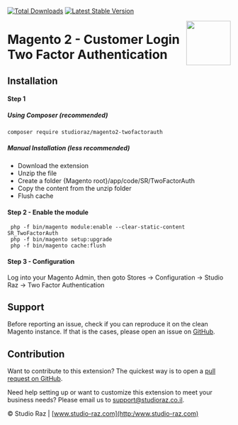 [![Total Downloads](https://poser.pugx.org/studioraz/magento2-twofactorauth/downloads)](https://packagist.org/packages/studioraz/magento2-twofactorauth)
[![Latest Stable Version](https://poser.pugx.org/studioraz/magento2-twofactorauth/v/stable)](https://packagist.org/packages/studioraz/magento2-twofactorauth)

<a href="http://www.studioraz.co.il"><img src="https://image.ibb.co/cRGMFy/logostudioraz.jpg" width="100" align="right" /></a>
# Magento 2 - Customer Login Two Factor Authentication

## Installation

#### Step 1

##### Using Composer (recommended)

```
composer require studioraz/magento2-twofactorauth
```

##### Manual Installation (less recommended)
 * Download the extension
 * Unzip the file
 * Create a folder {Magento root}/app/code/SR/TwoFactorAuth
 * Copy the content from the unzip folder
 * Flush cache

#### Step 2 -  Enable the module
```
 php -f bin/magento module:enable --clear-static-content SR_TwoFactorAuth
 php -f bin/magento setup:upgrade
 php -f bin/magento cache:flush
```

#### Step 3 - Configuration
Log into your Magento Admin, then goto Stores -> Configuration -> Studio Raz -> Two Factor Authentication


Support
---
Before reporting an issue, check if you can reproduce it on the clean Magento instance.
If that is the cases, please open an issue on [GitHub](https://github.com/studioraz/magento2-twofactorauth/issues).

Contribution
---
Want to contribute to this extension? The quickest way is to open a [pull request on GitHub](https://help.github.com/articles/using-pull-requests).

Need help setting up or want to customize this extension to meet your business needs? Please email us to support@studioraz.co.il.

© Studio Raz | [www.studio-raz.com](http:/www.studio-raz.com)
